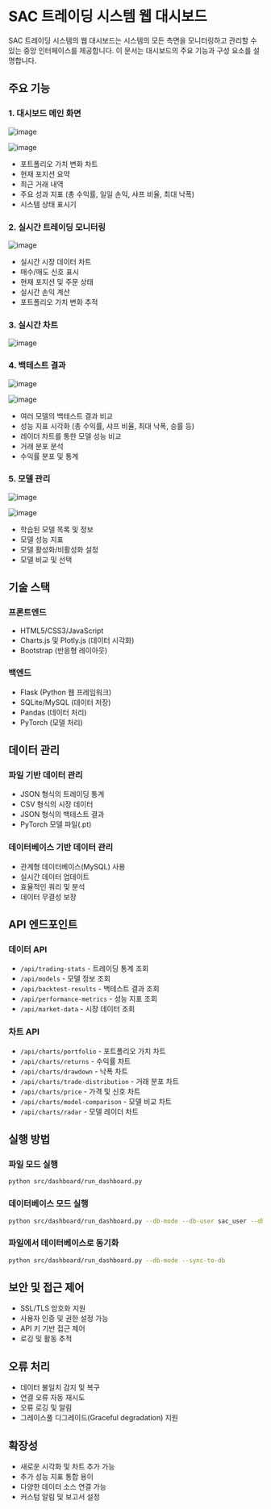 # SAC 트레이딩 시스템 웹 대시보드

SAC 트레이딩 시스템의 웹 대시보드는 시스템의 모든 측면을 모니터링하고 관리할 수 있는 중앙 인터페이스를 제공합니다. 이 문서는 대시보드의 주요 기능과 구성 요소를 설명합니다.

## 주요 기능

### 1. 대시보드 메인 화면

![image](https://github.com/user-attachments/assets/8fabd319-9993-4882-bcff-e86799b7b634)

![image](https://github.com/user-attachments/assets/c4f516f6-76e7-4e68-bb86-2a58bb185b7f)

- 포트폴리오 가치 변화 차트
- 현재 포지션 요약
- 최근 거래 내역
- 주요 성과 지표 (총 수익률, 일일 손익, 샤프 비율, 최대 낙폭)
- 시스템 상태 표시기

### 2. 실시간 트레이딩 모니터링

![image](https://github.com/user-attachments/assets/86d8cf00-c42d-45e4-b808-ba5c2d904dee)

- 실시간 시장 데이터 차트
- 매수/매도 신호 표시
- 현재 포지션 및 주문 상태
- 실시간 손익 계산
- 포트폴리오 가치 변화 추적

### 3. 실시간 차트

![image](https://github.com/user-attachments/assets/0b1ce7a3-633f-4270-bba0-787954efe61f)


### 4. 백테스트 결과

![image](https://github.com/user-attachments/assets/7f7179d0-9d63-4201-a672-a1e4121bec81)

![image](https://github.com/user-attachments/assets/8a048552-c658-4ee6-99ac-55ea70a61a0e)


- 여러 모델의 백테스트 결과 비교
- 성능 지표 시각화 (총 수익률, 샤프 비율, 최대 낙폭, 승률 등)
- 레이더 차트를 통한 모델 성능 비교
- 거래 분포 분석
- 수익률 분포 및 통계

### 5. 모델 관리

![image](https://github.com/user-attachments/assets/ea04140b-13b4-489c-b951-f7203cc2e63d)

![image](https://github.com/user-attachments/assets/72853bc3-165a-4afa-8d28-dcc259a322c7)

- 학습된 모델 목록 및 정보
- 모델 성능 지표
- 모델 활성화/비활성화 설정
- 모델 비교 및 선택

## 기술 스택

### 프론트엔드
- HTML5/CSS3/JavaScript
- Charts.js 및 Plotly.js (데이터 시각화)
- Bootstrap (반응형 레이아웃)

### 백엔드
- Flask (Python 웹 프레임워크)
- SQLite/MySQL (데이터 저장)
- Pandas (데이터 처리)
- PyTorch (모델 처리)

## 데이터 관리

### 파일 기반 데이터 관리
- JSON 형식의 트레이딩 통계
- CSV 형식의 시장 데이터
- JSON 형식의 백테스트 결과
- PyTorch 모델 파일(.pt)

### 데이터베이스 기반 데이터 관리
- 관계형 데이터베이스(MySQL) 사용
- 실시간 데이터 업데이트
- 효율적인 쿼리 및 분석
- 데이터 무결성 보장

## API 엔드포인트

### 데이터 API
- `/api/trading-stats` - 트레이딩 통계 조회
- `/api/models` - 모델 정보 조회
- `/api/backtest-results` - 백테스트 결과 조회
- `/api/performance-metrics` - 성능 지표 조회
- `/api/market-data` - 시장 데이터 조회

### 차트 API
- `/api/charts/portfolio` - 포트폴리오 가치 차트
- `/api/charts/returns` - 수익률 차트
- `/api/charts/drawdown` - 낙폭 차트
- `/api/charts/trade-distribution` - 거래 분포 차트
- `/api/charts/price` - 가격 및 신호 차트
- `/api/charts/model-comparison` - 모델 비교 차트
- `/api/charts/radar` - 모델 레이더 차트

## 실행 방법

### 파일 모드 실행
```bash
python src/dashboard/run_dashboard.py
```

### 데이터베이스 모드 실행
```bash
python src/dashboard/run_dashboard.py --db-mode --db-user sac_user --db-password your_password
```

### 파일에서 데이터베이스로 동기화
```bash
python src/dashboard/run_dashboard.py --db-mode --sync-to-db
```

## 보안 및 접근 제어

- SSL/TLS 암호화 지원
- 사용자 인증 및 권한 설정 가능
- API 키 기반 접근 제어
- 로깅 및 활동 추적

## 오류 처리

- 데이터 불일치 감지 및 복구
- 연결 오류 자동 재시도
- 오류 로깅 및 알림
- 그레이스풀 디그레이드(Graceful degradation) 지원

## 확장성

- 새로운 시각화 및 차트 추가 가능
- 추가 성능 지표 통합 용이
- 다양한 데이터 소스 연결 가능
- 커스텀 알림 및 보고서 설정 
